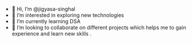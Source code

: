 - 👋 Hi, I’m @jigyasa-singhal
- 👀 I’m interested in exploring new technologies 
- 🌱 I’m currently learning DSA
- 💞️ I’m looking to collaborate on different projects which helps me to gain experience and learn new skills .
  

<!---
jigyasa-singhal/jigyasa-singhal is a ✨ special ✨ repository because its `README.md` (this file) appears on your GitHub profile.
You can click the Preview link to take a look at your changes.
--->
